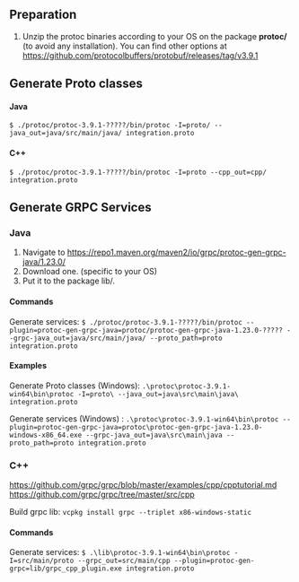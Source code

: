 
## Preparation

1) Unzip the protoc binaries according to your OS on the package **protoc/** (to avoid any installation).
You can find other options at <https://github.com/protocolbuffers/protobuf/releases/tag/v3.9.1>

##  Generate Proto classes

#### Java
`$ ./protoc/protoc-3.9.1-?????/bin/protoc -I=proto/ --java_out=java/src/main/java/ integration.proto`

#### C++
`$ ./protoc/protoc-3.9.1-?????/bin/protoc -I=proto --cpp_out=cpp/ integration.proto`


## Generate GRPC Services

### Java
1) Navigate to <https://repo1.maven.org/maven2/io/grpc/protoc-gen-grpc-java/1.23.0/>
2) Download one. (specific to your OS)
3) Put it to the package lib/.

#### Commands
Generate services: `$ ./protoc/protoc-3.9.1-?????/bin/protoc --plugin=protoc-gen-grpc-java=protoc/protoc-gen-grpc-java-1.23.0-????? --grpc-java_out=java/src/main/java/ --proto_path=proto integration.proto`

#### Examples
Generate Proto classes (Windows): `.\protoc\protoc-3.9.1-win64\bin\protoc -I=proto\ --java_out=java\src\main\java\ integration.proto`

Generate services (Windows) : `.\protoc\protoc-3.9.1-win64\bin\protoc --plugin=protoc-gen-grpc-java=protoc\protoc-gen-grpc-java-1.23.0-windows-x86_64.exe --grpc-java_out=java\src\main\java --proto_path=proto integration.proto`


### C++
<https://github.com/grpc/grpc/blob/master/examples/cpp/cpptutorial.md>
<https://github.com/grpc/grpc/tree/master/src/cpp>

Build grpc lib: `vcpkg install grpc --triplet x86-windows-static`

#### Commands
Generate services: `$ .\lib\protoc-3.9.1-win64\bin\protoc -I=src/main/proto --grpc_out=src/main/cpp --plugin=protoc-gen-grpc=lib/grpc_cpp_plugin.exe integration.proto`
